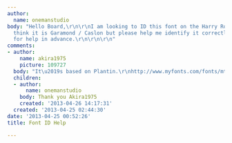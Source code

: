 ```yaml
---
author:
  name: onemanstudio
body: "Hello Board,\r\n\r\nI am looking to ID this font on the Harry Rosen Logo. I
  think it is Garamond / Caslon but please help me identify it correctly. Thank you
  for help in advance.\r\n\r\n\r\n"
comments:
- author:
    name: akira1975
    picture: 109727
  body: "It\u2019s based on Plantin.\r\nhttp://www.myfonts.com/fonts/mti/plantin/"
  children:
  - author:
      name: onemanstudio
    body: Thank you Akira1975
    created: '2013-04-26 14:17:31'
  created: '2013-04-25 02:44:30'
date: '2013-04-25 00:52:26'
title: Font ID Help

---
```

